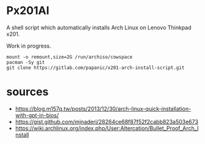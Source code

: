 # Px201AI

A shell script which automatically installs Arch Linux on Lenovo Thinkpad x201.

Work in progress.

```
mount -o remount,size=2G /run/archiso/cowspace
pacman -Sy git
git clone https://gitlab.com/papanic/x201-arch-install-script.git
```

# sources

* https://blog.m157q.tw/posts/2013/12/30/arch-linux-quick-installation-with-gpt-in-bios/
* https://gist.github.com/mjnaderi/28264ce68f87f52f2cabb823a503e673
* https://wiki.archlinux.org/index.php/User:Altercation/Bullet_Proof_Arch_Install